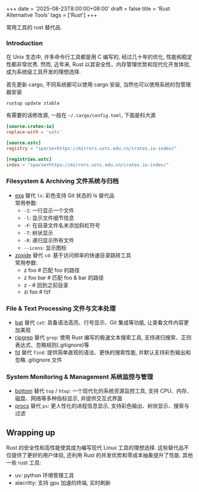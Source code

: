 +++
date = '2025-08-23T8:00:00+08:00'
draft = false
title = 'Rust Alternaitve Tools'
tags = ['Rust']
+++

常用工具的 rust 替代品.

### Introduction
在 Unix 生态中, 许多命令行工具都是用 C 编写的, 经过几十年的优化, 性能和稳定性都非常优秀.
然而, 近年来, Rust 以其安全性、内存管理优势和现代化开发体验, 成为系统级工具开发的理想选择.

首先更新 cargo, 不同系统都可以使用 cargo 安装, 当然也可以使用系统的包管理器安装
```
rustup update stable 
```

有需要的话修改源, 一般在 `~/.cargo/config.toml`, 下面是科大源
```toml
[source.crates-io]
replace-with = 'ustc'

[source.ustc]
registry = "sparse+https://mirrors.ustc.edu.cn/crates.io-index/"

[registries.ustc]
index = "sparse+https://mirrors.ustc.edu.cn/crates.io-index/"
```

### Filesystem & Archiving 文件系统与归档
- [exa](https://github.com/ogham/exa) 替代 `ls`: 彩色支持 Git 状态的 ls 替代品  
    常用参数:
    - `-1`: 一行显示一个文件
    - `-l`: 显示文件细节信息
    - `-F`: 在目录文件名末添加斜杠符号
    - `-T`: 树状显示
    - `-R`: 递归显示所有文件
    - `--icons`: 显示图标
- [zoxide](https://github.com/ajeetdsouza/zoxide) 替代 `cd`: 基于访问频率的快速目录跳转工具  
    常用参数:
    - z foo # 匹配 foo 的路径
    - z foo bar # 匹配 foo & bar 的路径
    - z - # 回到之前目录
    - zi foo # fzf

### File & Text Processing 文件与文本处理
- [bat](https://github.com/sharkdp/bat?tab=readme-ov-file) 替代 `cat`: 具备语法高亮、行号显示、Git 集成等功能, 让查看文件内容更加美观
- [ripgrep](https://github.com/BurntSushi/ripgrep) 替代 `grep`: 使用 Rust 编写的极速文本搜索工具, 支持递归搜索、正则表达式、忽略规则(.gitignore)等
- [fd](https://github.com/sharkdp/fd) 替代 `find`: 提供简单直观的语法、更快的搜索性能, 并默认支持彩色输出和忽略 .gitignore 文件

### System Monitoring & Management 系统监控与管理
- [bottom](https://github.com/ClementTsang/bottom) 替代 `top` / `htop`: 一个现代化的系统资源监控工具, 支持 CPU、内存、磁盘、网络等多种指标显示, 并提供交互式界面
- [procs](https://github.com/dalance/procs) 替代 `ps`: 更人性化的进程信息显示, 支持彩色输出、树状显示、搜索与过滤

## Wrapping up
Rust 的安全性和高性能使其成为编写现代 Linux 工具的理想选择.
这些替代品不仅提供了更好的用户体验, 还利用 Rust 的并发优势和零成本抽象提升了性能.
其他一些 rust 工具:
- uv: python 环境管理工具
- alacritty: 支持 gpu 加速的终端, 实时刷新
